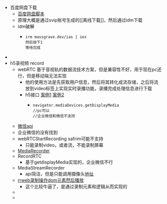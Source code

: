 - 百度网盘下载
	- [百度网盘脚本](https://greasyfork.org/zh-CN/scripts/463832-%E7%99%BE%E5%BA%A6%E7%BD%91%E7%9B%98%E4%B8%8D%E9%99%90%E9%80%9F%E4%B8%8B%E8%BD%BD-kubedown)
	- 原理大概是通过svip账号生成的[[离线下载]]，然后通过idm下载
	- idm破解
		- ```
		  irm massgrave.dev/ias | iex
		  然后按下1
		  等待完成
		  ```
-
- h5录视频 record
	- webRTC 基于音视轨的数据流技术方案，但是兼容性不好，用于现在pc还行，但是移动端无法实现
		- 他的使用方法是先获取用户信息，然后将其转化成流存储，之后将流放到video标签上实现实时录播功能，录播完成处理信息进行下载
		- h5接口 [案例1](http://t.csdnimg.cn/Ow7ZC) [案例2](https://juejin.cn/post/7028723258019020836)
			- ```
			  navigator.mediaDevices.getDisplayMedia 
			  //pc可以
			  //企业微信和微信不支持
			  ```
	- [微信api](https://developers.weixin.qq.com/miniprogram/dev/api/media/media-recorder/wx.createMediaRecorder.html)
	- 企业微信的没有找到
	- webRTCStartRecording safrim可能不支持
		- 只能录制video，或者流，不能录制屏幕
	- [MediaRecorder ](https://developer.mozilla.org/zh-CN/docs/Web/API/MediaRecorder)
	- RecordRTC
		- 基于getdisplayMedia实现的，企业微信不行
	- MediaStreamRecorder
		- api简洁，但是只能调用摄像头[地址](https://github.com/streamproc/MediaStreamRecorder)
	- [rrweb录制操作dom元素然后播放](https://blog.csdn.net/qq_50216363/article/details/117921514)
		- 这个比较牛逼了，是通过录制元素和逻辑从而实现的
	-
	-